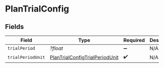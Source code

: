 # PlanTrialConfig


## Fields

| Field                                                                                   | Type                                                                                    | Required                                                                                | Description                                                                             |
| --------------------------------------------------------------------------------------- | --------------------------------------------------------------------------------------- | --------------------------------------------------------------------------------------- | --------------------------------------------------------------------------------------- |
| `trialPeriod`                                                                           | *?float*                                                                                | :heavy_minus_sign:                                                                      | N/A                                                                                     |
| `trialPeriodUnit`                                                                       | [PlanTrialConfigTrialPeriodUnit](../../models/shared/PlanTrialConfigTrialPeriodUnit.md) | :heavy_check_mark:                                                                      | N/A                                                                                     |